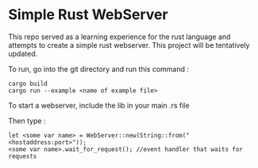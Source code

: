 # Simple Rust WebServer

This repo served as a learning experience for the rust language and attempts to create a simple rust webserver. This project will be tentatively updated.


To run, go into the git directory and run this command : 


    cargo build
    cargo run --example <name of example file>


To start a webserver, include the lib in your main .rs file

Then type : 


    let <some var name> = WebServer::new(String::from("<hostaddress:port>"));
    <some var name>.wait_for_request(); //event handler that waits for requests